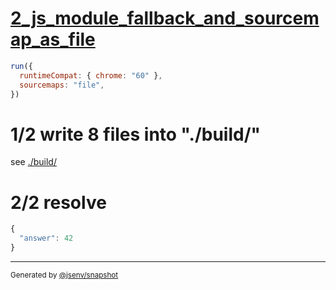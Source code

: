 # [2_js_module_fallback_and_sourcemap_as_file](../../script_type_module_inline_2.test.mjs#L48)

```js
run({
  runtimeCompat: { chrome: "60" },
  sourcemaps: "file",
})
```

# 1/2 write 8 files into "./build/"

see [./build/](./build/)

# 2/2 resolve

```js
{
  "answer": 42
}
```

---

<sub>
  Generated by <a href="https://github.com/jsenv/core/tree/main/packages/independent/snapshot">@jsenv/snapshot</a>
</sub>
